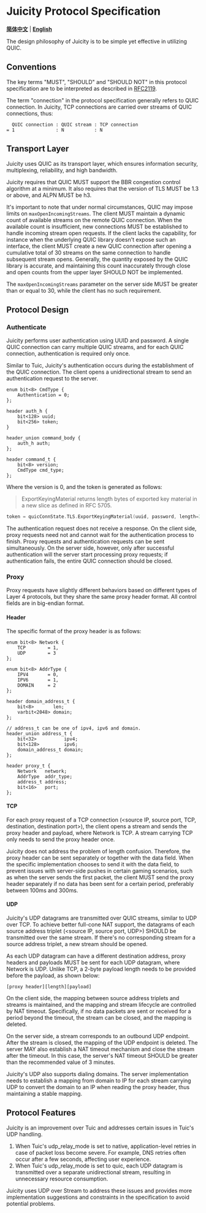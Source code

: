 # Juicity Protocol Specification

[**简体中文**](./spec.md) | [**English**](./spec_en.md)

The design philosophy of Juicity is to be simple yet effective in utilizing QUIC.

## Conventions

The key terms "MUST", "SHOULD" and "SHOULD NOT" in this protocol specification are to be interpreted as described in [RFC2119](https://datatracker.ietf.org/doc/html/rfc2119).

The term "connection" in the protocol specification generally refers to QUIC connection. In Juicity, TCP connections are carried over streams of QUIC connections, thus:
```
  QUIC connection : QUIC stream : TCP connection
= 1               : N           : N
```

## Transport Layer

Juicity uses QUIC as its transport layer, which ensures information security, multiplexing, reliability, and high bandwidth.

Juicity requires that QUIC MUST support the BBR congestion control algorithm at a minimum. It also requires that the version of TLS MUST be 1.3 or above, and ALPN MUST be h3.

It's important to note that under normal circumstances, QUIC may impose limits on `maxOpenIncomingStreams`. The client MUST maintain a dynamic count of available streams on the remote QUIC connection. When the available count is insufficient, new connections MUST be established to handle incoming stream open requests. If the client lacks the capability, for instance when the underlying QUIC library doesn't expose such an interface, the client MUST create a new QUIC connection after opening a cumulative total of 30 streams on the same connection to handle subsequent stream opens. Generally, the quantity exposed by the QUIC library is accurate, and maintaining this count inaccurately through close and open counts from the upper layer SHOULD NOT be implemented.

The `maxOpenIncomingStreams` parameter on the server side MUST be greater than or equal to 30, while the client has no such requirement.

## Protocol Design

### Authenticate

Juicity performs user authentication using UUID and password. A single QUIC connection can carry multiple QUIC streams, and for each QUIC connection, authentication is required only once.

Similar to Tuic, Juicity's authentication occurs during the establishment of the QUIC connection. The client opens a unidirectional stream to send an authentication request to the server.

```p4
enum bit<8> CmdType {
    Authentication = 0;
};

header auth_h {
    bit<128> uuid;
    bit<256> token;
}

header_union command_body {
    auth_h auth;
};

header command_t {
    bit<8> version;
    CmdType cmd_type;
};
```

Where the version is 0, and the token is generated as follows:

> ExportKeyingMaterial returns length bytes of exported key material in a new slice as defined in RFC 5705.

```go
token = quicConnState.TLS.ExportKeyingMaterial(uuid, password, length=32)
```

The authentication request does not receive a response. On the client side, proxy requests need not and cannot wait for the authentication process to finish. Proxy requests and authentication requests can be sent simultaneously. On the server side, however, only after successful authentication will the server start processing proxy requests; if authentication fails, the entire QUIC connection should be closed.

### Proxy

Proxy requests have slightly different behaviors based on different types of Layer 4 protocols, but they share the same proxy header format. All control fields are in big-endian format.

#### Header

The specific format of the proxy header is as follows:

```p4
enum bit<8> Network {
    TCP        = 1,
    UDP        = 3
};

enum bit<8> AddrType {
    IPV4       = 0,
    IPV6       = 1,
    DOMAIN     = 2
};

header domain_address_t {
    bit<8>       len;
    varbit<2048> domain;
};

// address_t can be one of ipv4, ipv6 and domain.
header_union address_t {
    bit<32>          ipv4;
    bit<128>         ipv6;
    domain_address_t domain;
};

header proxy_t {
    Network   network;
    AddrType  addr_type;
    address_t address;
    bit<16>   port;
};
```

#### TCP

For each proxy request of a TCP connection (<source IP, source port, TCP, destination, destination port>), the client opens a stream and sends the proxy header and payload, where Network is TCP. A stream carrying TCP only needs to send the proxy header once.

Juicity does not address the problem of length confusion. Therefore, the proxy header can be sent separately or together with the data field. When the specific implementation chooses to send it with the data field, to prevent issues with server-side pushes in certain gaming scenarios, such as when the server sends the first packet, the client MUST send the proxy header separately if no data has been sent for a certain period, preferably between 100ms and 300ms.

#### UDP

Juicity's UDP datagrams are transmitted over QUIC streams, similar to UDP over TCP. To achieve better full-cone NAT support, the datagrams of each source address triplet (<source IP, source port, UDP>) SHOULD be transmitted over the same stream. If there's no corresponding stream for a source address triplet, a new stream should be opened.

As each UDP datagram can have a different destination address, proxy headers and payloads MUST be sent for each UDP datagram, where Network is UDP. Unlike TCP, a 2-byte payload length needs to be provided before the payload, as shown below:

```
[proxy header][length][payload]
```

On the client side, the mapping between source address triplets and streams is maintained, and the mapping and stream lifecycle are controlled by NAT timeout. Specifically, if no data packets are sent or received for a period beyond the timeout, the stream can be closed, and the mapping is deleted.

On the server side, a stream corresponds to an outbound UDP endpoint. After the stream is closed, the mapping of the UDP endpoint is deleted. The server MAY also establish a NAT timeout mechanism and close the stream after the timeout. In this case, the server's NAT timeout SHOULD be greater than the recommended value of 3 minutes.

Juicity's UDP also supports dialing domains. The server implementation needs to establish a mapping from domain to IP for each stream carrying UDP to convert the domain to an IP when reading the proxy header, thus maintaining a stable mapping.

## Protocol Features

Juicity is an improvement over Tuic and addresses certain issues in Tuic's UDP handling.

1. When Tuic's udp_relay_mode is set to native, application-level retries in case of packet loss become severe. For example, DNS retries often occur after a few seconds, affecting user experience.
2. When Tuic's udp_relay_mode is set to quic, each UDP datagram is transmitted over a separate unidirectional stream, resulting in unnecessary resource consumption.

Juicity uses UDP over Stream to address these issues and provides more implementation suggestions and constraints in the specification to avoid potential problems.
